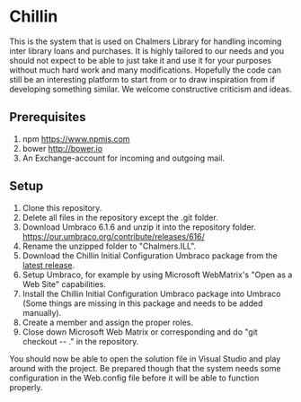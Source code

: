 ﻿# Chillin

This is the system that is used on Chalmers Library for handling incoming inter library loans and purchases. It is highly tailored to our needs and you should not expect to be able to just take it and use it for your purposes without much hard work and many modifications. Hopefully the code can still be an interesting platform to start from or to draw inspiration from if developing something similar. We welcome constructive criticism and ideas.

## Prerequisites
1. npm https://www.npmjs.com
2. bower http://bower.io
3. An Exchange-account for incoming and outgoing mail.

## Setup
1. Clone this repository.
2. Delete all files in the repository except the .git folder.
3. Download Umbraco 6.1.6 and unzip it into the repository folder. https://our.umbraco.org/contribute/releases/616/
4. Rename the unzipped folder to "Chalmers.ILL".
5. Download the Chillin Initial Configuration Umbraco package from the [latest release](https://github.com/ChalmersLibrary/Chillin/releases/latest).
6. Setup Umbraco, for example by using Microsoft WebMatrix's "Open as a Web Site" capabilities.
7. Install the Chillin Initial Configuration Umbraco package into Umbraco (Some things are missing in this package and needs to be added manually).
8. Create a member and assign the proper roles.
9. Close down Microsoft Web Matrix or corresponding and do "git checkout -- ." in the repository.

You should now be able to open the solution file in Visual Studio and play around with the project. Be prepared though that the system needs some configuration in the Web.config file before it will be able to function properly.
